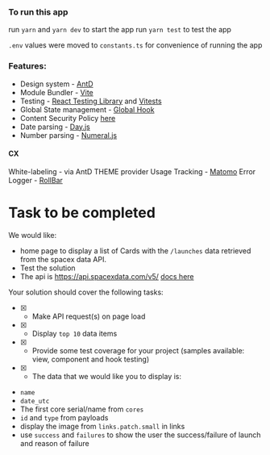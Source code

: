 ### To run this app

run `yarn` and `yarn dev` to start the app
run `yarn test` to test the app

`.env` values were moved to `constants.ts` for convenience of running the app

### Features:

- Design system - [AntD](https://ant.design/docs/react/introduce)
- Module Bundler - [Vite](https://vitejs.dev/guide/)
- Testing - [React Testing Library](https://testing-library.com/docs/react-testing-library/intro/) and [Vitests](https://vitest.dev/config/)
- Global State management - [Global Hook](https://www.npmjs.com/package/use-global-hook)
- Content Security Policy [here](https://www.npmjs.com/package/react-csp)
- Date parsing - [Day.js](https://day.js.org/)
- Number parsing - [Numeral.js](http://numeraljs.com/)

#### CX

White-labeling - via AntD THEME provider
Usage Tracking - [Matomo](https://www.npmjs.com/package/@datapunt/matomo-tracker-react)
Error Logger - [RollBar](https://docs.rollbar.com/docs/react)

# Task to be completed

We would like:

- home page to display a list of Cards with the `/launches` data retrieved from the spacex data API.
- Test the solution
- The api is https://api.spacexdata.com/v5/ [docs here](https://github.com/r-spacex/SpaceX-API/tree/master/docs#rspacex-api-docs)

Your solution should cover the following tasks:

- [x] - Make API request(s) on page load
- [x] - Display `top 10` data items
- [x] - Provide some test coverage for your project (samples available: view, component and hook testing)
- [x] - The data that we would like you to display is:

- `name`
- `date_utc`
- The first core serial/name from `cores`
- `id` and `type` from payloads
- display the image from `links.patch.small` in links
- use `success` and `failures` to show the user the success/failure of launch and reason of failure
